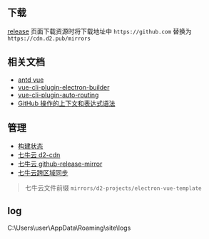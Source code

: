 ## 下载

[release](https://github.com/d2-projects/electron-vue-template/releases) 页面下载资源时将下载地址中 `https://github.com` 替换为 `https://cdn.d2.pub/mirrors`

## 相关文档

* [antd vue](https://www.antdv.com/docs/vue/getting-started-cn/)
* [vue-cli-plugin-electron-builder](https://nklayman.github.io/vue-cli-plugin-electron-builder/guide/guide.html)
* [vue-cli-plugin-auto-routing](https://github.com/ktsn/vue-cli-plugin-auto-routing)
* [GitHub 操作的上下文和表达式语法](https://help.github.com/cn/actions/reference/context-and-expression-syntax-for-github-actions)

## 管理

* [构建状态](https://github.com/d2-projects/electron-vue-template/actions)
* [七牛云 d2-cdn](https://portal.qiniu.com/kodo/bucket/resource?bucketName=d2-cdn)
* [七牛云 github-release-mirror](https://portal.qiniu.com/kodo/bucket/resource?bucketName=github-release-mirror)
* [七牛云跨区域同步](https://portal.qiniu.com/kodo)

> 七牛云文件前缀 `mirrors/d2-projects/electron-vue-template`


## log
C:\Users\user\AppData\Roaming\site\logs